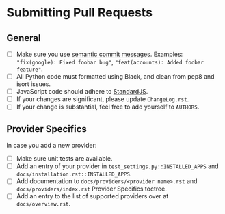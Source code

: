 # Submitting Pull Requests

## General

 - [ ] Make sure you use [semantic commit messages](https://seesparkbox.com/foundry/semantic_commit_messages).
       Examples: `"fix(google): Fixed foobar bug"`, `"feat(accounts): Added foobar feature"`.
 - [ ] All Python code must formatted using Black, and clean from pep8 and isort issues.
 - [ ] JavaScript code should adhere to [StandardJS](https://standardjs.com).
 - [ ] If your changes are significant, please update `ChangeLog.rst`.
 - [ ] If your change is substantial, feel free to add yourself to `AUTHORS`.

 ## Provider Specifics

 In case you add a new provider:

- [ ] Make sure unit tests are available.
- [ ] Add an entry of your provider in `test_settings.py::INSTALLED_APPS` and `docs/installation.rst::INSTALLED_APPS`.
- [ ] Add documentation to `docs/providers/<provider name>.rst` and `docs/providers/index.rst` Provider Specifics toctree.
- [ ] Add an entry to the list of supported providers over at `docs/overview.rst`.
